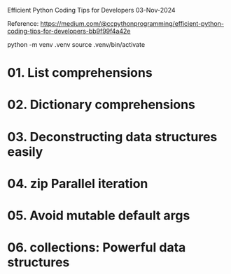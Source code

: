 Efficient Python Coding Tips for Developers
03-Nov-2024

Reference:
https://medium.com/@ccpythonprogramming/efficient-python-coding-tips-for-developers-bb9f99f4a42e

python -m venv .venv
source .venv/bin/activate

# 01. List comprehensions
# 02. Dictionary comprehensions
# 03. Deconstructing data structures easily
# 04. zip Parallel iteration
# 05. Avoid mutable default args
# 06. collections: Powerful data structures